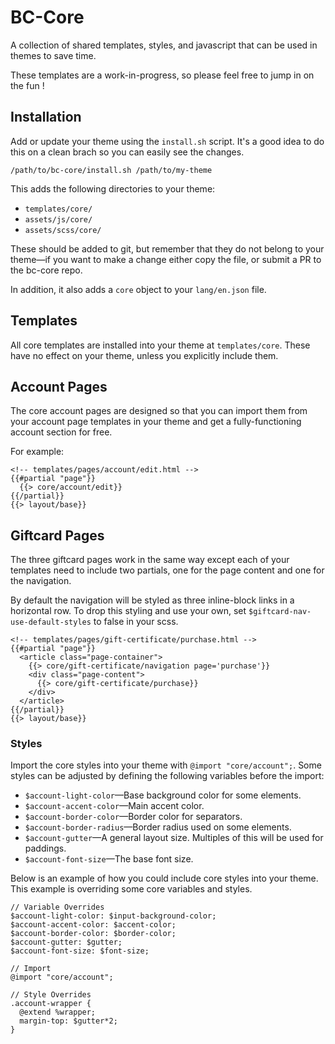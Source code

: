 # BC-Core

A collection of shared templates, styles, and javascript that can be used in themes to save time.

These templates are a work-in-progress, so please feel free to jump in on the fun !

## Installation

Add or update your theme using the `install.sh` script. It's a good idea to do this on a clean brach so you can easily see the changes.

```
/path/to/bc-core/install.sh /path/to/my-theme
```

This adds the following directories to your theme:

- `templates/core/`
- `assets/js/core/`
- `assets/scss/core/`

These should be added to git, but remember that they do not belong to your theme—if you want to make a change either copy the file, or submit a PR to the bc-core repo.

In addition, it also adds a `core` object to your `lang/en.json` file.

## Templates

All core templates are installed into your theme at `templates/core`. These have no effect on your theme, unless you explicitly include them.

## Account Pages

The core account pages are designed so that you can import them from your account page templates in your theme and get a fully-functioning account section for free.

For example:

```
<!-- templates/pages/account/edit.html -->
{{#partial "page"}}
  {{> core/account/edit}}
{{/partial}}
{{> layout/base}}
```

## Giftcard Pages

The three giftcard pages work in the same way except each of your templates need to include two partials, one for the page content and one for the navigation.

By default the navigation will be styled as three inline-block links in a horizontal row. To drop this styling and use your own, set `$giftcard-nav-use-default-styles` to false in your scss.

```
<!-- templates/pages/gift-certificate/purchase.html -->
{{#partial "page"}}
  <article class="page-container">
    {{> core/gift-certificate/navigation page='purchase'}}
    <div class="page-content">
      {{> core/gift-certificate/purchase}}
    </div>
  </article>
{{/partial}}
{{> layout/base}}
```


### Styles

Import the core styles into your theme with `@import "core/account";`. Some styles can be adjusted by defining the following variables before the import:

- `$account-light-color`—Base background color for some elements.
- `$account-accent-color`—Main accent color.
- `$account-border-color`—Border color for separators.
- `$account-border-radius`—Border radius used on some elements.
- `$account-gutter`—A general layout size. Multiples of this will be used for paddings.
- `$account-font-size`—The base font size.

Below is an example of how you could include core styles into your theme. This example is overriding some core variables and styles.

```
// Variable Overrides
$account-light-color: $input-background-color;
$account-accent-color: $accent-color;
$account-border-color: $border-color;
$account-gutter: $gutter;
$account-font-size: $font-size;

// Import
@import "core/account";

// Style Overrides
.account-wrapper {
  @extend %wrapper;
  margin-top: $gutter*2;
}
```
